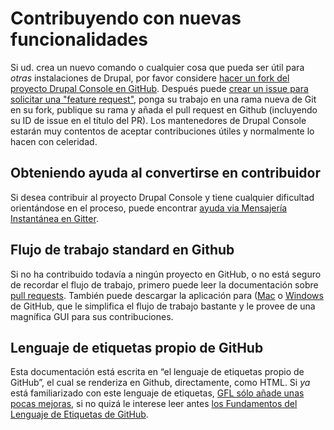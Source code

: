 # Contribuyendo con nuevas funcionalidades
Si ud. crea un nuevo comando o cualquier cosa que pueda ser útil para *otras* instalaciones de Drupal, por favor considere [hacer un fork del proyecto Drupal Console en GitHub](getting-the-project.md "Fork the Drupal Console project and clone it locally to add your functionality").
Después puede [crear un issue para solicitar una "feature request"](creating-issues-and-pull-requests.md "Add a new feature request as an “issue” and indicate you are working on it"), ponga su trabajo en una rama nueva de Git en su fork, publique su rama y añada el pull request en Github (incluyendo su ID de issue en el título del PR). Los mantenedores de Drupal Console estarán muy contentos de aceptar contribuciones útiles y normalmente lo hacen con celeridad.

## Obteniendo ayuda al convertirse en contribuidor
Si desea contribuir al proyecto Drupal Console y tiene cualquier dificultad orientándose en el proceso, puede encontrar [ayuda via Mensajería Instantánea en Gitter](https://gitter.im/hechoendrupal/DrupalConsole).

## Flujo de trabajo standard en Github
Si no ha contribuido todavía a ningún proyecto en GitHub, o no está seguro de recordar el flujo de trabajo, primero puede leer la documentación sobre [pull requests](https://help.github.com/articles/using-pull-requests/). También puede descargar la aplicación para ([Mac](https://mac.github.com) o [Windows](https://windows.github.com) de GitHub, que le simplifica el flujo de trabajo bastante y le provee de una magnífica GUI para sus contribuciones.

## Lenguaje de etiquetas propio de GitHub
Esta documentación está escrita en “el lenguaje de etiquetas propio de GitHub”, el cual se renderiza en Github, directamente, como HTML. 
Si *ya* está familiarizado con este lenguaje de etiquetas, [GFL sólo añade unas pocas mejoras](https://help.github.com/articles/github-flavored-markdown/ "Github-Flavored Markdown—official documentation"), si no quizá le interese leer antes [los Fundamentos del Lenguaje de Etiquetas de GitHub](https://help.github.com/articles/markdown-basics/).
